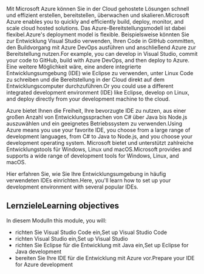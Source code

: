 <span data-ttu-id="e3c4d-101">Mit Microsoft Azure können Sie in der Cloud gehostete Lösungen schnell und effizient erstellen, bereitstellen, überwachen und skalieren.</span><span class="sxs-lookup"><span data-stu-id="e3c4d-101">Microsoft Azure enables you to quickly and efficiently build, deploy, monitor, and scale cloud hosted solutions.</span></span> <span data-ttu-id="e3c4d-102">Das Azure-Bereitstellungsmodell ist dabei flexibel.</span><span class="sxs-lookup"><span data-stu-id="e3c4d-102">Azure's deployment model is flexible.</span></span> <span data-ttu-id="e3c4d-103">Beispielsweise könnten Sie zur Entwicklung Visual Studio verwenden, Ihren Code in GitHub committen, den Buildvorgang mit Azure DevOps ausführen und anschließend Azure zur Bereitstellung nutzen.</span><span class="sxs-lookup"><span data-stu-id="e3c4d-103">For example, you can develop in Visual Studio, commit your code to GitHub, build with Azure DevOps, and then deploy to Azure.</span></span> <span data-ttu-id="e3c4d-104">Eine weitere Möglichkeit wäre, eine andere integrierte Entwicklungsumgebung (IDE) wie Eclipse zu verwenden, unter Linux Code zu schreiben und die Bereitstellung in der Cloud direkt auf dem Entwicklungscomputer durchzuführen.</span><span class="sxs-lookup"><span data-stu-id="e3c4d-104">Or you could use a different integrated development environment (IDE) like Eclipse, develop on Linux, and deploy directly from your development machine to the cloud.</span></span>

<span data-ttu-id="e3c4d-105">Azure bietet Ihnen die Freiheit, Ihre bevorzugte IDE zu nutzen, aus einer großen Anzahl von Entwicklungssprachen von C# über Java bis Node.js auszuwählen und ein geeignetes Betriebssystem zu verwenden.</span><span class="sxs-lookup"><span data-stu-id="e3c4d-105">Using Azure means you use your favorite IDE, you choose from a large range of development languages, from C# to Java to Node.js, and you choose your development operating system.</span></span> <span data-ttu-id="e3c4d-106">Microsoft bietet und unterstützt zahlreiche Entwicklungstools für Windows, Linux und macOS.</span><span class="sxs-lookup"><span data-stu-id="e3c4d-106">Microsoft provides and supports a wide range of development tools for Windows, Linux, and macOS.</span></span>

<span data-ttu-id="e3c4d-107">Hier erfahren Sie, wie Sie Ihre Entwicklungsumgebung in häufig verwendeten IDEs einrichten.</span><span class="sxs-lookup"><span data-stu-id="e3c4d-107">Here, you'll learn how to set up your development environment with several popular IDEs.</span></span>

## <a name="learning-objectives"></a><span data-ttu-id="e3c4d-108">Lernziele</span><span class="sxs-lookup"><span data-stu-id="e3c4d-108">Learning objectives</span></span>

<span data-ttu-id="e3c4d-109">In diesem Modul</span><span class="sxs-lookup"><span data-stu-id="e3c4d-109">In this module, you will:</span></span>

- <span data-ttu-id="e3c4d-110">richten Sie Visual Studio Code ein,</span><span class="sxs-lookup"><span data-stu-id="e3c4d-110">Set up Visual Studio Code</span></span>
- <span data-ttu-id="e3c4d-111">richten Visual Studio ein,</span><span class="sxs-lookup"><span data-stu-id="e3c4d-111">Set up Visual Studio</span></span>
- <span data-ttu-id="e3c4d-112">richten Sie Eclipse für die Entwicklung mit Java ein,</span><span class="sxs-lookup"><span data-stu-id="e3c4d-112">Set up Eclipse for Java development</span></span>
- <span data-ttu-id="e3c4d-113">bereiten Sie Ihre IDE für die Entwicklung mit Azure vor.</span><span class="sxs-lookup"><span data-stu-id="e3c4d-113">Prepare your IDE for Azure development</span></span>
